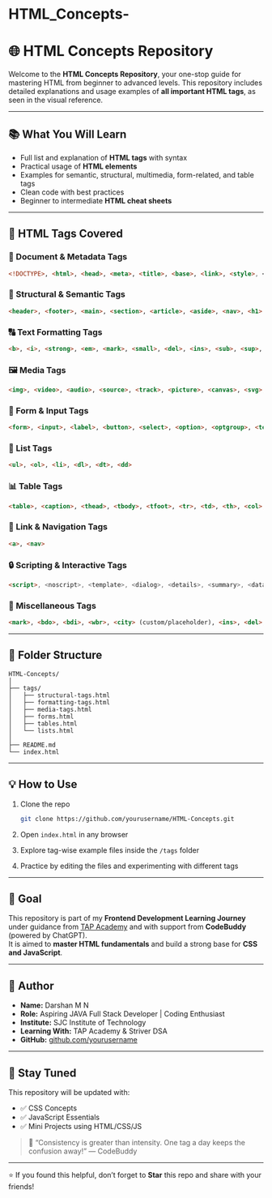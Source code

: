 # HTML_Concepts-


# 🌐 HTML Concepts Repository

Welcome to the **HTML Concepts Repository**, your one-stop guide for mastering HTML from beginner to advanced levels. This repository includes detailed explanations and usage examples of **all important HTML tags**, as seen in the visual reference.

---

## 📚 What You Will Learn

- Full list and explanation of **HTML tags** with syntax
- Practical usage of **HTML elements**
- Examples for semantic, structural, multimedia, form-related, and table tags
- Clean code with best practices
- Beginner to intermediate **HTML cheat sheets**

---

## 🧱 HTML Tags Covered

### 🧾 Document & Metadata Tags
```html
<!DOCTYPE>, <html>, <head>, <meta>, <title>, <base>, <link>, <style>, <script>, <noscript>
```

### 📄 Structural & Semantic Tags
```html
<header>, <footer>, <main>, <section>, <article>, <aside>, <nav>, <h1> to <h6>, <p>, <hr>, <br>, <blockquote>, <pre>, <div>, <span>
```

### 🔠 Text Formatting Tags
```html
<b>, <i>, <strong>, <em>, <mark>, <small>, <del>, <ins>, <sub>, <sup>, <u>, <s>, <abbr>, <cite>, <code>, <kbd>, <var>, <samp>, <q>, <dfn>
```

### 🖼️ Media Tags
```html
<img>, <video>, <audio>, <source>, <track>, <picture>, <canvas>, <svg>, <embed>, <object>, <iframe>
```

### 📝 Form & Input Tags
```html
<form>, <input>, <label>, <button>, <select>, <option>, <optgroup>, <textarea>, <fieldset>, <legend>, <datalist>, <output>, <meter>, <progress>
```

### 📑 List Tags
```html
<ul>, <ol>, <li>, <dl>, <dt>, <dd>
```

### 📊 Table Tags
```html
<table>, <caption>, <thead>, <tbody>, <tfoot>, <tr>, <td>, <th>, <col>, <colgroup>
```

### 🔗 Link & Navigation Tags
```html
<a>, <nav>
```

### 🔒 Scripting & Interactive Tags
```html
<script>, <noscript>, <template>, <dialog>, <details>, <summary>, <data>, <time>
```

### 💬 Miscellaneous Tags
```html
<mark>, <bdo>, <bdi>, <wbr>, <city> (custom/placeholder), <ins>, <del>, <ruby>, <rt>, <rp>
```

---

## 📁 Folder Structure

```
HTML-Concepts/
│
├── tags/
│   ├── structural-tags.html
│   ├── formatting-tags.html
│   ├── media-tags.html
│   ├── forms.html
│   ├── tables.html
│   └── lists.html
│
├── README.md
└── index.html
```

---

## 💡 How to Use

1. Clone the repo  
   ```bash
   git clone https://github.com/yourusername/HTML-Concepts.git
   ```

2. Open `index.html` in any browser  
3. Explore tag-wise example files inside the `/tags` folder  
4. Practice by editing the files and experimenting with different tags

---

## 🎯 Goal

This repository is part of my **Frontend Development Learning Journey** under guidance from [TAP Academy](https://thetapacademy.com) and with support from **CodeBuddy** (powered by ChatGPT).  
It is aimed to **master HTML fundamentals** and build a strong base for **CSS and JavaScript**.

---

## 📌 Author

- **Name:** Darshan M N  
- **Role:** Aspiring JAVA Full Stack Developer | Coding Enthusiast  
- **Institute:** SJC Institute of Technology  
- **Learning With:** TAP Academy & Striver DSA  
- **GitHub:** [github.com/yourusername](https://github.com/yourusername)

---

## 📢 Stay Tuned

This repository will be updated with:

- ✅ CSS Concepts  
- ✅ JavaScript Essentials  
- ✅ Mini Projects using HTML/CSS/JS

> 💬 “Consistency is greater than intensity. One tag a day keeps the confusion away!” — CodeBuddy

---

⭐️ If you found this helpful, don’t forget to **Star** this repo and share with your friends!

